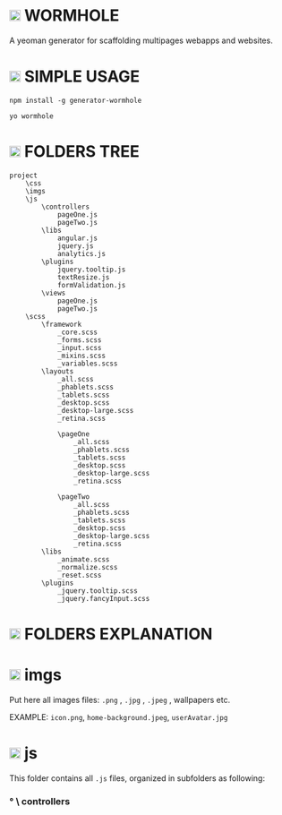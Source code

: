 # <img src="https://assets-cdn.github.com/images/icons/emoji/new_moon.png" height="20" width="20"> WORMHOLE #
A yeoman generator for scaffolding multipages webapps and websites.

# <img src="https://assets-cdn.github.com/images/icons/emoji/hear_no_evil.png" height="20" width="20"> SIMPLE USAGE #
`npm install -g generator-wormhole`

`yo wormhole`

# <img src="https://assets-cdn.github.com/images/icons/emoji/evergreen_tree.png" height="20" width="20"> FOLDERS TREE #

```
project
    \css
	\imgs
	\js
		\controllers
			pageOne.js
			pageTwo.js
		\libs
			angular.js
			jquery.js
			analytics.js
		\plugins
			jquery.tooltip.js
			textResize.js
			formValidation.js
		\views
			pageOne.js
			pageTwo.js
	\scss
		\framework
			_core.scss
			_forms.scss
			_input.scss
			_mixins.scss
			_variables.scss
		\layouts
			_all.scss
			_phablets.scss
			_tablets.scss
			_desktop.scss
			_desktop-large.scss
			_retina.scss

			\pageOne
				_all.scss
				_phablets.scss
				_tablets.scss
				_desktop.scss
				_desktop-large.scss
				_retina.scss

			\pageTwo
				_all.scss
				_phablets.scss
				_tablets.scss
				_desktop.scss
				_desktop-large.scss
				_retina.scss
		\libs
			_animate.scss
			_normalize.scss
			_reset.scss
		\plugins
			_jquery.tooltip.scss
			_jquery.fancyInput.scss
```

# <img src="https://assets-cdn.github.com/images/icons/emoji/speech_balloon.png" height="20" width="20"> FOLDERS EXPLANATION #

# <img src="https://assets-cdn.github.com/images/icons/emoji/file_folder.png" height="20" width="20"> imgs #

Put here all images files: ```.png``` , ```.jpg``` ,  ```.jpeg``` , wallpapers etc.

EXAMPLE:  ```icon.png```, ```home-background.jpeg```, ```userAvatar.jpg```

# <img src="https://assets-cdn.github.com/images/icons/emoji/file_folder.png" height="20" width="20"> js #

This folder contains all ```.js``` files, organized in subfolders as following:
### ° \ controllers ###

